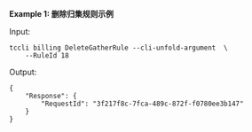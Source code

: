 **Example 1: 删除归集规则示例**



Input: 

```
tccli billing DeleteGatherRule --cli-unfold-argument  \
    --RuleId 18
```

Output: 
```
{
    "Response": {
        "RequestId": "3f217f8c-7fca-489c-872f-f0780ee3b147"
    }
}
```


